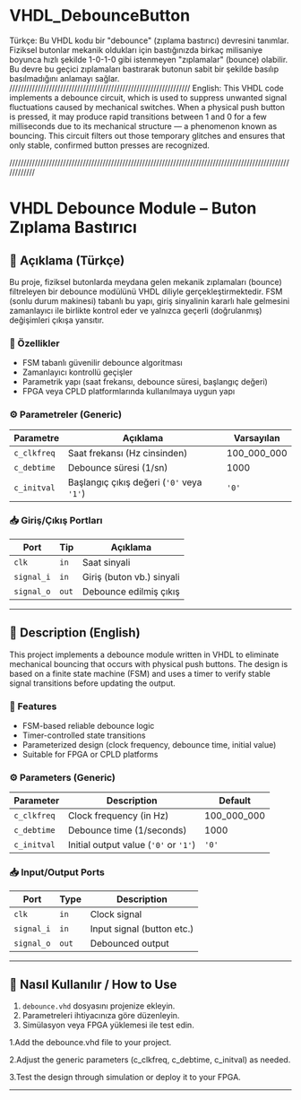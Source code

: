 # VHDL_DebounceButton
 Türkçe:
 Bu VHDL kodu bir "debounce" (zıplama bastırıcı) devresini tanımlar. Fiziksel butonlar mekanik oldukları için bastığınızda birkaç milisaniye boyunca hızlı şekilde 1-0-1-0 gibi istenmeyen "zıplamalar" (bounce) olabilir. Bu devre bu geçici zıplamaları bastırarak butonun sabit bir şekilde basılıp basılmadığını anlamayı sağlar.
////////////////////////////////////////////////////////////////
English:
This VHDL code implements a debounce circuit, which is used to suppress unwanted signal fluctuations caused by mechanical switches. When a physical push button is pressed, it may produce rapid transitions between 1 and 0 for a few milliseconds due to its mechanical structure — a phenomenon known as bouncing. This circuit filters out those temporary glitches and ensures that only stable, confirmed button presses are recognized.

////////////////////////////////////////////////////////////////////////////////////////////////////////////
# VHDL Debounce Module – Buton Zıplama Bastırıcı

## 🧠 Açıklama (Türkçe)

Bu proje, fiziksel butonlarda meydana gelen mekanik zıplamaları (bounce) filtreleyen bir debounce modülünü VHDL diliyle gerçekleştirmektedir. FSM (sonlu durum makinesi) tabanlı bu yapı, giriş sinyalinin kararlı hale gelmesini zamanlayıcı ile birlikte kontrol eder ve yalnızca geçerli (doğrulanmış) değişimleri çıkışa yansıtır.

### 🚀 Özellikler

- FSM tabanlı güvenilir debounce algoritması  
- Zamanlayıcı kontrollü geçişler  
- Parametrik yapı (saat frekansı, debounce süresi, başlangıç değeri)  
- FPGA veya CPLD platformlarında kullanılmaya uygun yapı  

### ⚙️ Parametreler (Generic)

| Parametre     | Açıklama                        | Varsayılan |
|---------------|----------------------------------|------------|
| `c_clkfreq`   | Saat frekansı (Hz cinsinden)     | 100_000_000 |
| `c_debtime`   | Debounce süresi (1/sn)           | 1000       |
| `c_initval`   | Başlangıç çıkış değeri (`'0'` veya `'1'`) | `'0'` |

### 📥 Giriş/Çıkış Portları

| Port       | Tip         | Açıklama                   |
|------------|-------------|----------------------------|
| `clk`      | `in`        | Saat sinyali               |
| `signal_i` | `in`        | Giriş (buton vb.) sinyali  |
| `signal_o` | `out`       | Debounce edilmiş çıkış     |

---

## 🧠 Description (English)

This project implements a debounce module written in VHDL to eliminate mechanical bouncing that occurs with physical push buttons. The design is based on a finite state machine (FSM) and uses a timer to verify stable signal transitions before updating the output.

### 🚀 Features

- FSM-based reliable debounce logic  
- Timer-controlled state transitions  
- Parameterized design (clock frequency, debounce time, initial value)  
- Suitable for FPGA or CPLD platforms  

### ⚙️ Parameters (Generic)

| Parameter     | Description                       | Default     |
|---------------|-----------------------------------|-------------|
| `c_clkfreq`   | Clock frequency (in Hz)           | 100_000_000 |
| `c_debtime`   | Debounce time (1/seconds)         | 1000        |
| `c_initval`   | Initial output value (`'0'` or `'1'`) | `'0'`     |

### 📥 Input/Output Ports

| Port       | Type        | Description               |
|------------|-------------|---------------------------|
| `clk`      | `in`        | Clock signal              |
| `signal_i` | `in`        | Input signal (button etc.)|
| `signal_o` | `out`       | Debounced output          |

---

## 🔧 Nasıl Kullanılır / How to Use

1. `debounce.vhd` dosyasını projenize ekleyin.
2. Parametreleri ihtiyacınıza göre düzenleyin.
3. Simülasyon veya FPGA yüklemesi ile test edin.

1.Add the debounce.vhd file to your project.

2.Adjust the generic parameters (c_clkfreq, c_debtime, c_initval) as needed.

3.Test the design through simulation or deploy it to your FPGA.


---


